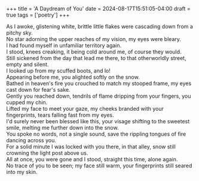 +++
title = 'A Daydream of You'
date = 2024-08-17T15:51:05-04:00
draft = true
tags = ['poetry']
+++

As I awoke, glistening white, brittle little flakes were cascading down from a pitchy sky.  
No star adorning the upper reaches of my vision, my eyes were bleary.  
I had found myself in unfamiliar territory again.  
I stood, knees creaking, it being cold around me, of course they would.  
Still sickened from the day that lead me there, to that otherworldly street, empty and silent.  
I looked up from my scuffed boots, and lo!  
Appearing before me, you alighted softly on the snow.  
Bathed in heaven's fire you crouched to match my stooped frame, my eyes cast down for fear's sake.  
Gently you reached down, tendrils of flame dripping from your fingers, you cupped my chin.  
Lifted my face to meet your gaze, my cheeks branded with your fingerprints, tears falling fast from my eyes.  
I'd surely never been blessed like this, your visage shifting to the sweetest smile, melting me further down into the snow.  
You spoke no words, not a single sound, save the rippling tongues of fire dancing across you.  
For a solid minute I was locked with you there, in that alley, snow still crowning the light post above us.  
All at once, you were gone and I stood, straight this time, alone again.  
No trace of you to be seen; my face still warm, your fingerprints still seared into my skin.

